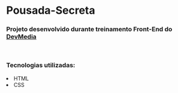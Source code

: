 # Pousada-Secreta 

### Projeto desenvolvido durante treinamento Front-End do [DevMedia](https://www.devmedia.com.br/)
<br>

### Tecnologias utilizadas:
<li>HTML</li>
<li>CSS</li>